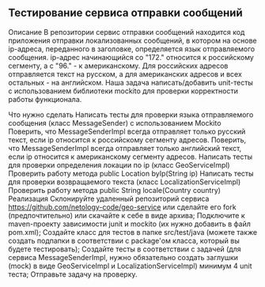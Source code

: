 ## Тестирование сервиса отправки сообщений
Описание
В репозитории cервис отправки сообщений находится код приложения отправки локализованных сообщений, в котором на основе ip-адреса, переданного в заголовке, определяется язык отправляемого сообщения. ip-адрес начинающийся со "172." относится к российскому сегменту, а с "96." - к американскому. Для российских адресов отправляется текст на русском, а для американских адресов и всех остальных - на английском. Наша задача написать/добавить unit-тесты с использованием библиотеки mockito для проверки корректности работы функционала.

Что нужно сделать
Написать тесты для проверки языка отправляемого сообщения (класс MessageSender) с использованием Mockito
Поверить, что MessageSenderImpl всегда отправляет только русский текст, если ip относится к российскому сегменту адресов.
Поверить, что MessageSenderImpl всегда отправляет только английский текст, если ip относится к американскому сегменту адресов.
Написать тесты для проверки определения локации по ip (класс GeoServiceImpl)
Проверить работу метода public Location byIp(String ip)
Написать тесты для проверки возвращаемого текста (класс LocalizationServiceImpl)
Проверить работу метода public String locale(Country country)
Реализация
Склонируйте удаленный репозиторий сервиса https://github.com/netology-code/geo-service или сделайте его fork (предпочтительно) или скачайте к себе в виде архива;
Подключите к maven-проекту зависимости junit и mockito (их нужно добавить в файл pom.xml);
Создайте класс для тестов в папке src/test/java (можете также создать подпапки в соответствии с package'ом класса, который вы будете тестировать);
Создайте тесты в соответствии с задачей (для сервиса MessageSenderImpl, нужно обязательно создать заглушки (mock) в виде GeoServiceImpl и LocalizationServiceImpl) минимум 4 unit теста;
Отправьте задачу на проверку.